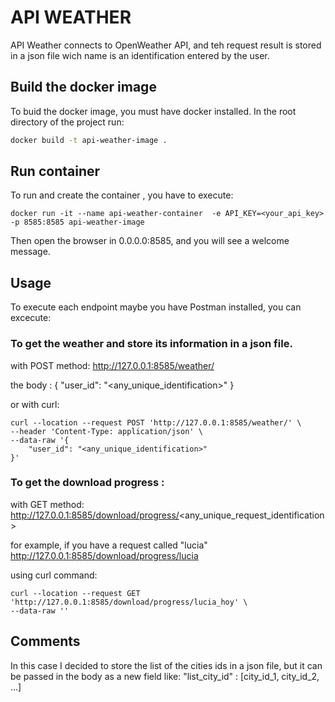 # API WEATHER

API Weather  connects to OpenWeather API, and teh request result is stored in 
a json file wich name is an identification entered by the user.

## Build the docker image
To buid the docker image, you must have docker installed.
In the root directory of the project run:

```bash
docker build -t api-weather-image .
```

## Run container
To run and create the container , you have to execute:
```
docker run -it --name api-weather-container  -e API_KEY=<your_api_key>  -p 8585:8585 api-weather-image 
```
Then open the browser in 0.0.0.0:8585, and you will see a welcome message.

## Usage
To execute each endpoint maybe you have Postman installed, you can excecute:
### To get the weather and store its information in a json file.
with POST method: 
http://127.0.0.1:8585/weather/ 
 
the body :
{
    "user_id": "<any_unique_identification>"
}

or with curl:

```
curl --location --request POST 'http://127.0.0.1:8585/weather/' \
--header 'Content-Type: application/json' \
--data-raw '{
    "user_id": "<any_unique_identification>"
}'
```

### To get the download progress :
with GET method:
http://127.0.0.1:8585/download/progress/<any_unique_request_identification>

for example, if you have a request called "lucia"
http://127.0.0.1:8585/download/progress/lucia

using curl command:
```
curl --location --request GET 'http://127.0.0.1:8585/download/progress/lucia_hoy' \
--data-raw ''
```

## Comments
In this case I decided to store the list of the cities ids in a json file,
but it can be passed in  the body as a new field like:
"list_city_id" : [city_id_1, city_id_2, ...]